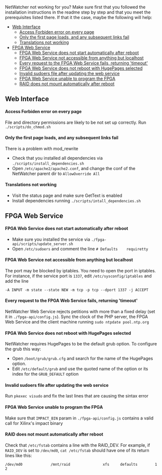 NetWatcher not working for you? Make sure first that you followed the installation instructions in the readme step by step and that you meet the prerequisites listed there. If that it the case, maybe the following will help:

* [Web Interface](#web-interface)
     - [Access Forbiden error on every page](#access-forbiden)
     - [Only the first page loads, and any subsequent links fail](#mod-rewrite-issue)
     - [Translations not working](#translations-not-working)
* [FPGA Web Service](#fpga-web-service)
     - [FPGA Web Service does not start automatically after reboot](#reboot-issue)
     - [FPGA Web Service not accessible from anything but localhost](#port-issue)
     - [Every request to the FPGA Web Service fails, returning 'timeout'](#timeout-issue)
     - [FPGA Web Service does not reboot with HugePages selected](#hugepages-issue)
     - [Invalid sudoers file after updating the web service](#invalid-sudoers)
     - [FPGA Web Service unable to program the FPGA](#error-impact)
     - [RAID does not mount automatically after reboot](#mount-raid)

## <a name="web-interface"> </a>Web Interface
#### <a name="access-forbiden"> </a>Access Forbiden error on every page
File and directory permissions are likely to be not set up correctly. Run `./scripts/do_chmod.sh`

#### <a name="mod-rewrite-issue"> </a>Only the first page loads, and any subsequent links fail
There is a problem with mod_rewrite

* Check that you installed all dependencies via `./scripts/install_dependencies.sh`
* Open `/etc/apache2/apache2.conf`, and change the conf of the NetWatcher parent dir to `AllowOverride All`

#### <a name="translations-not-working"> </a>Translations not working

* Visit the status page and make sure GetText is enabled
* Install dependencies running `./scripts/intall_dependencies.sh`



## <a name="fpga-web-service"> </a>FPGA Web Service
#### <a name="reboot-issue"> </a>FPGA Web Service does not start automatically after reboot

* Make sure you installed the service via `./fpga-api/scripts/update_server.sh`
* Open `/etc/sudoers` and comment the line `# Defaults    requiretty`

#### <a name="port-issue"> </a>FPGA Web Service not accessible from anything but localhost
The port may be blocked by iptables. You need to open the port in iptables. For instance, if the service port is `1337`, edit `/etc/sysconfig/iptables` and add the line

`-A INPUT -m state --state NEW -m tcp -p tcp --dport 1337 -j ACCEPT`

#### <a name="timeout-issue"> </a>Every request to the FPGA Web Service fails, returning 'timeout'
NetWatcher Web Service rejects petitions with more than a fixed delay (set it in `./fpga-api/config.js`). Sync the clock of the PHP server, the FPGA Web Service and the client machine running `sudo ntpdate pool.ntp.org`

#### <a name="hugepages-issue"> </a>FPGA Web Service does not reboot with HugePages selected
NetWatcher requires HugePages to be the default grub option. To configure the grub this way:

* Open `/boot/grub/grub.cfg` and search for the name of the HugePages option.
* Edit `/etc/default/grub` and use the quoted name of the option or its index for the `GRUB_DEFAULT` option

#### <a name="sudoers-issue"> </a>Invalid sudoers file after updating the web service
Run `pkexec visudo` and fix the last lines that are causing the sintax error

#### <a name="error-impact"> </a>FPGA Web Service unable to program the FPGA
Make sure that `IMPACT_BIN` param in `./fpga-api/config.js` contains a valid call for Xilinx's impact binary

#### <a name="mount-raid"> </a>RAID does not mount automatically after reboot
Check that `/etc/fstab` contains a line with the RAID_DEV. For example, if `RAID_DEV` is set to `/dev/md0`, `cat /etc/fstab` should have one of its return lines like this:

`/dev/md0             /mnt/raid               xfs     defaults        1 2`